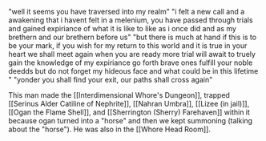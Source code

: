 "well it seems you have traversed into my realm"
"i felt a new call and a awakening that i havent felt in a melenium, you have passed through trials and gained expiriance of what it is like to like as i once did and as my brethern and our brethern before us" 
"but there is much at hand if this is to be your mark, if you wish for my return to this world and it is true in your heart we shall meet again when you are ready more trial will await to truely gain the knowledge of my expiriance go forth brave ones fulfill your noble deedds but do not forget my hideous face and what could be in this lifetime " 
"yonder you shall find your exit, our paths shall cross again"

This man made the [[Interdimensional Whore's Dungeon]], trapped [[Serinus Alder Catiline of Nephrite]], [[Nahran Umbra]], [[Lizee (in jail)]], [[Ogan the Flame Shell]], and [[Sherrington (Sherry) Farehaven]] within it because ogan turned into a "horse" and then we kept summoning (talking about the "horse"). He was also in the [[Whore Head Room]].